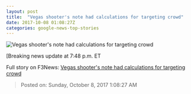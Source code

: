 ```yaml
---
layout: post
title:  "Vegas shooter's note had calculations for targeting crowd"
date: 2017-10-08 01:08:27Z
categories: google-news-top-stories
---
```


![Vegas shooter's note had calculations for targeting crowd](http://i2.cdn.cnn.com/cnnnext/dam/assets/171005102700-vegas-memorial-1-super-tease.jpg)

[Breaking news update at 7:48 p.m. ET


Full story on F3News: [Vegas shooter's note had calculations for targeting crowd](http://www.f3nws.com/n/ZmBZzB)

> Posted on: Sunday, October 8, 2017 1:08:27 AM
